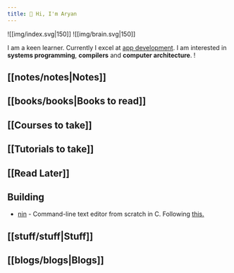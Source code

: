 ```yaml
---
title: 🤚 Hi, I'm Aryan
---
```

![[img/index.svg|150]] ![[img/brain.svg|150]]


I am a keen learner. Currently I excel at [app development](https://aryana101a.github.io). I am interested in **systems programming**, **compilers** and **computer architecture**.
!

## [[notes/notes|Notes]]

## [[books/books|Books to read]]

## [[Courses to take]]

## [[Tutorials to take]]

## [[Read Later]]

## Building
- [nin](https://github.com/aryanA101a/nin)  - Command-line text editor from scratch in C. Following [this.](https://viewsourcecode.org/snaptoken/kilo/index.html)

## [[stuff/stuff|Stuff]]

## [[blogs/blogs|Blogs]]